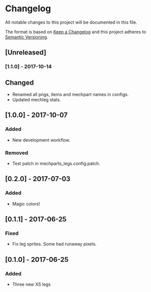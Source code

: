 # Changelog
All notable changes to this project will be documented in this file.

The format is based on [Keep a Changelog](http://keepachangelog.com/en/1.0.0/)
and this project adheres to [Semantic Versioning](http://semver.org/spec/v2.0.0.html).

## [Unreleased]

### [1.1.0] - 2017-10-14
## Changed
- Renamed all pngs, items and mechpart names in configs.
- Updated mechleg stats.

## [1.0.0] - 2017-10-07
### Added
- New development workflow.

### Removed
- Test patch in mechparts_legs.config.patch.

## [0.2.0] - 2017-07-03
### Added
- Magic colors!

## [0.1.1] - 2017-06-25
### Fixed
- Fix leg sprites. Some had runaway pixels.

## [0.1.0] - 2017-06-25
### Added
- Three new XS legs 

